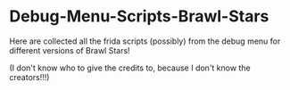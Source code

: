 # Debug-Menu-Scripts-Brawl-Stars
Here are collected all the frida scripts (possibly) from the debug menu for different versions of Brawl Stars!

(I don't know who to give the credits to, because I don't know the creators!!!)
